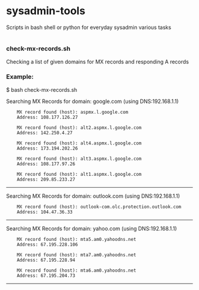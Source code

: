 # sysadmin-tools
Scripts in bash shell or python for everyday sysadmin various tasks

#
#
#
### check-mx-records.sh 
Checking a list of given domains for MX records and responding A records

### Example:

$ bash check-mx-records.sh 

Searching MX Records for domain:  google.com (using DNS:192.168.1.1)

        MX record found (host): aspmx.l.google.com
        Address: 108.177.126.27 

        MX record found (host): alt2.aspmx.l.google.com
        Address: 142.250.4.27 

        MX record found (host): alt4.aspmx.l.google.com
        Address: 173.194.202.26 

        MX record found (host): alt3.aspmx.l.google.com
        Address: 108.177.97.26 

        MX record found (host): alt1.aspmx.l.google.com
        Address: 209.85.233.27 

 
- - - - - - - - - - - - - - - - - - - - - - - - - - - - - - -

Searching MX Records for domain:  outlook.com (using DNS:192.168.1.1)

        MX record found (host): outlook-com.olc.protection.outlook.com
        Address: 104.47.36.33 

 
- - - - - - - - - - - - - - - - - - - - - - - - - - - - - - -

Searching MX Records for domain:  yahoo.com (using DNS:192.168.1.1)

        MX record found (host): mta5.am0.yahoodns.net
        Address: 67.195.228.106 

        MX record found (host): mta7.am0.yahoodns.net
        Address: 67.195.228.94 

        MX record found (host): mta6.am0.yahoodns.net
        Address: 67.195.204.73 

 
- - - - - - - - - - - - - - - - - - - - - - - - - - - - - - -

